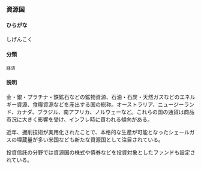 <div style="display:none;">

## [あ行](securities-terms?id=あ行)
## [か行](securities-terms?id=か行)
## [さ行](securities-terms?id=さ行)

</div>

### 資源国

#### ひらがな

しげんこく

#### 分類

`経済`

#### 説明

金・銀・プラチナ・鉄鉱石などの鉱物資源、石油・石炭・天然ガスなどのエネルギー資源、食糧資源などを産出する国の総称。オーストラリア、ニュージーランド、カナダ、ブラジル、南アフリカ、ノルウェーなど。これらの国の通貨は商品市況に大きく影響を受け、インフレ時に買われる傾向がある。
 
近年、掘削技術が実用化されたことで、本格的な生産が可能となったシェールガスの埋蔵量が多い米国なども新たな資源国として注目されている。
 
投資信託の分野では資源国の株式や債券などを投資対象としたファンドも設定されている。

<div style="display:none;">

## [た行](securities-terms?id=た行)
## [な行](securities-terms?id=な行)
## [は行](securities-terms?id=は行)
## [ま行](securities-terms?id=ま行)
## [や行](securities-terms?id=や行)
## [ら行](securities-terms?id=ら行)
## [わ行](securities-terms?id=わ行)
## [英数字・記号](securities-terms?id=英数字・記号)

</div>

